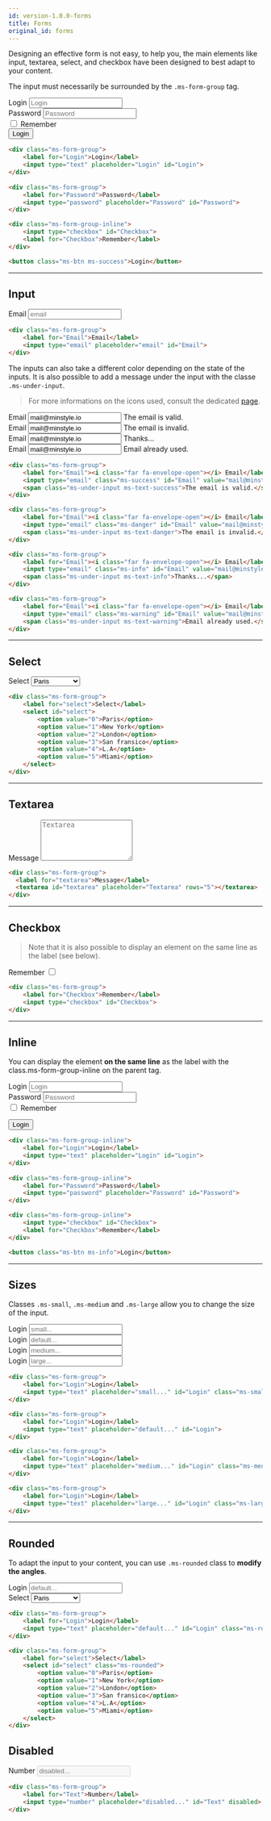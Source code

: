 ```yaml
---
id: version-1.0.0-forms
title: Forms
original_id: forms
---
```


Designing an effective form is not easy, to help you, the main elements like input, textarea, select, and checkbox have been designed to best adapt to your content.

The input must necessarily be surrounded by the `.ms-form-group` tag. 

<div class="ms-form-group">
    <label for="Login">Login</label>
	<input type="text" placeholder="Login" id="Login">	
</div>
		
<div class="ms-form-group">
    <label for="Password">Password</label>
	<input type="password" placeholder="Password" id="Password">
</div>

<div class="ms-form-group-inline">
    <input type="checkbox" id="Checkbox">
    <label for="Checkbox">Remember</label>
</div>

<div><button class="ms-btn ms-success">Login</button></div>

```html
<div class="ms-form-group">
    <label for="Login">Login</label>
	<input type="text" placeholder="Login" id="Login">	
</div>
		
<div class="ms-form-group">
    <label for="Password">Password</label>
	<input type="password" placeholder="Password" id="Password">
</div>

<div class="ms-form-group-inline">
    <input type="checkbox" id="Checkbox">
    <label for="Checkbox">Remember</label>
</div>

<button class="ms-btn ms-success">Login</button>
```
___

## Input

<div class="ms-form-group">
    <label for="Email">Email</label>
	<input type="email" placeholder="email" id="Email">	
</div>

```html
<div class="ms-form-group">
    <label for="Email">Email</label>
	<input type="email" placeholder="email" id="Email">	
</div>
```

The inputs can also take a different color depending on the state of the inputs. It is also possible to add a message under the input with the classe `.ms-under-input`.

> For more informations on the icons used, consult the dedicated [page](icons.md).

<div class="ms-form-group">
	<label for="Email"><i class="far fa-envelope-open"></i> Email</label>
	<input type="email" class="ms-success" id="Email" value="mail@minstyle.io">
	<span class="ms-under-input ms-text-success">The email is valid.</span>
</div>

<div class="ms-form-group">
	<label for="Email"><i class="far fa-envelope-open"></i> Email</label>
	<input type="email" class="ms-danger" id="Email" value="mail@minstyle.io">
	<span class="ms-under-input ms-text-danger">The email is invalid.</span>
</div>

<div class="ms-form-group">
	<label for="Email"><i class="far fa-envelope-open"></i> Email</label>
	<input type="email" class="ms-info" id="Email" value="mail@minstyle.io">
	<span class="ms-under-input ms-text-info">Thanks...</span>
</div>

<div class="ms-form-group">
	<label for="Email"><i class="far fa-envelope-open"></i> Email</label>
	<input type="email" class="ms-warning" id="Email" value="mail@minstyle.io">
	<span class="ms-under-input ms-text-warning">Email already used.</span>
</div>

```html
<div class="ms-form-group">
	<label for="Email"><i class="far fa-envelope-open"></i> Email</label>
	<input type="email" class="ms-success" id="Email" value="mail@minstyle.io">
	<span class="ms-under-input ms-text-success">The email is valid.</span>
</div>

<div class="ms-form-group">
	<label for="Email"><i class="far fa-envelope-open"></i> Email</label>
	<input type="email" class="ms-danger" id="Email" value="mail@minstyle.io">
	<span class="ms-under-input ms-text-danger">The email is invalid.</span>
</div>

<div class="ms-form-group">
	<label for="Email"><i class="far fa-envelope-open"></i> Email</label>
	<input type="email" class="ms-info" id="Email" value="mail@minstyle.io">
	<span class="ms-under-input ms-text-info">Thanks...</span>
</div>

<div class="ms-form-group">
	<label for="Email"><i class="far fa-envelope-open"></i> Email</label>
	<input type="email" class="ms-warning" id="Email" value="mail@minstyle.io">
	<span class="ms-under-input ms-text-warning">Email already used.</span>
</div>
```
___

## Select

<div class="ms-form-group">
	<label for="select">Select</label>
	<select id="select">
	    <option value="0">Paris</option>
		<option value="1">New York</option>
		<option value="2">London</option>
		<option value="3">San fransico</option>
		<option value="4">L.A</option>
		<option value="5">Miami</option>
	</select>
</div>

```html
<div class="ms-form-group">
	<label for="select">Select</label>
	<select id="select">
	    <option value="0">Paris</option>
		<option value="1">New York</option>
		<option value="2">London</option>
		<option value="3">San fransico</option>
		<option value="4">L.A</option>
		<option value="5">Miami</option>
	</select>
</div>
```
___

## Textarea

<div class="ms-form-group">
  <label for="textarea">Message</label>
  <textarea id="textarea" placeholder="Textarea" rows="5"></textarea>
</div>

```html
<div class="ms-form-group">
  <label for="textarea">Message</label>
  <textarea id="textarea" placeholder="Textarea" rows="5"></textarea>
</div>
```
___

## Checkbox

>Note that it is also possible to display an element on the same line as the label (see below).

<div class="ms-form-group">
    <label for="Checkbox">Remember</label>
    <input type="checkbox" id="Checkbox">
</div>

```html
<div class="ms-form-group">
    <label for="Checkbox">Remember</label>
    <input type="checkbox" id="Checkbox">
</div>
```
___

## Inline

You can display the element **on the same line** as the label with the class.ms-form-group-inline on the parent tag.

<div class="ms-form-group-inline">
    <label for="Login">Login</label>
	<input type="text" placeholder="Login" id="Login">	
</div>
		
<div class="ms-form-group-inline">
    <label for="Password">Password</label>
	<input type="password" placeholder="Password" id="Password">
</div>

<div class="ms-form-group-inline">
    <input type="checkbox" id="Checkbox">
    <label for="Checkbox">Remember</label>
</div>

<button class="ms-btn ms-info">Login</button>

```html
<div class="ms-form-group-inline">
    <label for="Login">Login</label>
	<input type="text" placeholder="Login" id="Login">	
</div>
		
<div class="ms-form-group-inline">
    <label for="Password">Password</label>
	<input type="password" placeholder="Password" id="Password">
</div>

<div class="ms-form-group-inline">
    <input type="checkbox" id="Checkbox">
    <label for="Checkbox">Remember</label>
</div>

<button class="ms-btn ms-info">Login</button>
```
___

## Sizes

Classes `.ms-small`, `.ms-medium` and `.ms-large` allow you to change the size of the input.

<div class="ms-form-group">
	<label for="Login">Login</label>
	<input type="text" placeholder="small..." id="Login" class="ms-small">	
</div>

<div class="ms-form-group">
	<label for="Login">Login</label>
	<input type="text" placeholder="default..." id="Login">	
</div>

<div class="ms-form-group">
	<label for="Login">Login</label>
	<input type="text" placeholder="medium..." id="Login" class="ms-medium">	
</div>

<div class="ms-form-group">
	<label for="Login">Login</label>
	<input type="text" placeholder="large..." id="Login" class="ms-large">	
</div>

```html
<div class="ms-form-group">
	<label for="Login">Login</label>
	<input type="text" placeholder="small..." id="Login" class="ms-small">	
</div>

<div class="ms-form-group">
	<label for="Login">Login</label>
	<input type="text" placeholder="default..." id="Login">	
</div>

<div class="ms-form-group">
	<label for="Login">Login</label>
	<input type="text" placeholder="medium..." id="Login" class="ms-medium">	
</div>

<div class="ms-form-group">
	<label for="Login">Login</label>
	<input type="text" placeholder="large..." id="Login" class="ms-large">	
</div>
```
___

## Rounded

To adapt the input to your content, you can use `.ms-rounded` class to **modify the angles**.

<div class="ms-form-group">
	<label for="Login">Login</label>
	<input type="text" placeholder="default..." id="Login" class="ms-rounded">	
</div>

<div class="ms-form-group">
	<label for="select">Select</label>
	<select id="select" class="ms-rounded">
	    <option value="0">Paris</option>
		<option value="1">New York</option>
		<option value="2">London</option>
		<option value="3">San fransico</option>
		<option value="4">L.A</option>
		<option value="5">Miami</option>
	</select>
</div>

```html
<div class="ms-form-group">
	<label for="Login">Login</label>
	<input type="text" placeholder="default..." id="Login" class="ms-rounded">	
</div>

<div class="ms-form-group">
	<label for="select">Select</label>
	<select id="select" class="ms-rounded">
	    <option value="0">Paris</option>
		<option value="1">New York</option>
		<option value="2">London</option>
		<option value="3">San fransico</option>
		<option value="4">L.A</option>
		<option value="5">Miami</option>
	</select>
</div>
```

## Disabled

<div class="ms-form-group">
	<label for="Text">Number</label>
    <input type="number" placeholder="disabled..." id="Text" disabled>	
</div>

```html
<div class="ms-form-group">
	<label for="Text">Number</label>
    <input type="number" placeholder="disabled..." id="Text" disabled>	
</div>
```